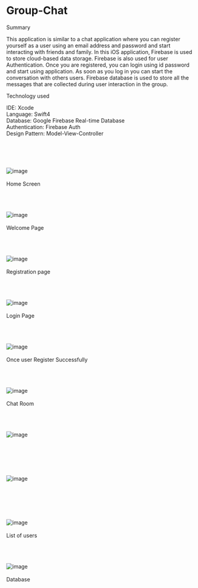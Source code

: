 # Group-Chat
Summary 

This application is similar to a chat application where you can register yourself as a user using an email address and password and start interacting with friends and family. In this iOS application, Firebase is used to store cloud-based data storage. Firebase is also used for user Authentication. Once you are registered, you can login using id password and start using application. 
As soon as you log in you can start the conversation with others users. Firebase database is used to store all the messages that are collected during user interaction in the group.  






Technology used

IDE: 			Xcode<br>
Language:		Swift4<br>
Database:		Google Firebase Real-time Database<br>
Authentication: 	Firebase Auth<br>
Design Pattern:	Model-View-Controller<br><br><br><br><br>












![image](https://user-images.githubusercontent.com/25624988/39953656-aa8b34d2-557e-11e8-9fd2-d722bb00885e.png)<br><br>
Home Screen <br><br><br><br>

![image](https://user-images.githubusercontent.com/25624988/39953658-b05e7e78-557e-11e8-965a-7408a248b87a.png)<br><br>
Welcome Page <br><br><br><br>

![image](https://user-images.githubusercontent.com/25624988/39953660-b3bc0284-557e-11e8-991f-135e963eb0b5.png)<br><br>
Registration page <br><br><br><br>

![image](https://user-images.githubusercontent.com/25624988/39953662-b74f4212-557e-11e8-8bf5-79f939e61214.png)<br><br>
Login Page<br><br><br><br>

![image](https://user-images.githubusercontent.com/25624988/39953664-bbf8416a-557e-11e8-9158-8096092df537.png)<br><br>
Once user Register Successfully <br><br><br><br>

![image](https://user-images.githubusercontent.com/25624988/39953665-bfd0a50c-557e-11e8-9e86-ec11fa9e7a76.png)<br><br>
Chat Room<br><br><br><br>

![image](https://user-images.githubusercontent.com/25624988/39953666-c58062d0-557e-11e8-9b96-cc3455f55779.png)<br><br>
<br><br><br><br>

![image](https://user-images.githubusercontent.com/25624988/39953667-c9f1cdc2-557e-11e8-9a77-771760a02586.png)<br><br>
<br><br><br><br>

![image](https://user-images.githubusercontent.com/25624988/39953669-cedef0bc-557e-11e8-820d-bb37811515d8.png)<br><br>
List of users <br><br><br><br>

![image](https://user-images.githubusercontent.com/25624988/39953671-d1e82f62-557e-11e8-8e1c-33ad2d4df212.png)<br><br>
Database 







